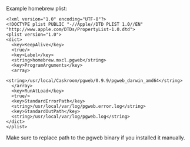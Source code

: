 Example homebrew plist:

```
<?xml version="1.0" encoding="UTF-8"?>
<!DOCTYPE plist PUBLIC "-//Apple//DTD PLIST 1.0//EN" "http://www.apple.com/DTDs/PropertyList-1.0.dtd">
<plist version="1.0">
<dict>
  <key>KeepAlive</key>
  <true/>
  <key>Label</key>
  <string>homebrew.mxcl.pgweb</string>
  <key>ProgramArguments</key>
  <array>
    <string>/usr/local/Caskroom/pgweb/0.9.9/pgweb_darwin_amd64</string>
  </array>
  <key>RunAtLoad</key>
  <true/>
  <key>StandardErrorPath</key>
  <string>/usr/local/var/log/pgweb.error.log</string>
  <key>StandardOutPath</key>
  <string>/usr/local/var/log/pgweb.log</string>
</dict>
</plist>
```

Make sure to replace path to the pgweb binary if you installed it manually.